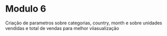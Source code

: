 # Modulo 6

Criação de parametros sobre categorias, country, month e sobre unidades vendidas e total de vendas para melhor viiasualização
